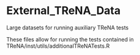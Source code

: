 # External_TReNA_Data
Large datasets for running auxiliary TReNA tests

These files allow for running the tests contained in TReNA/inst/utils/additionalTReNATests.R
